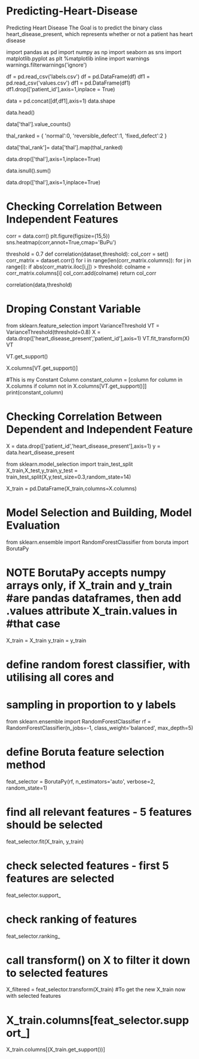 # Predicting-Heart-Disease
Predicting Heart Disease The Goal is to predict the binary class heart_disease_present, which represents whether or not a patient has heart disease

import pandas as pd
import numpy as np
import seaborn as sns
import matplotlib.pyplot as plt
%matplotlib inline
import warnings
warnings.filterwarnings('ignore')

df = pd.read_csv('labels.csv')
df = pd.DataFrame(df)
df1 = pd.read_csv('values.csv')
df1 = pd.DataFrame(df1)
df1.drop(['patient_id'],axis=1,inplace = True)

data = pd.concat([df,df1],axis=1)
data.shape

data.head()

data['thal'].value_counts()

thal_ranked = {
    'normal':0,
    'reversible_defect':1,
    'fixed_defect':2
}

data['thal_rank']= data['thal'].map(thal_ranked)

data.drop(['thal'],axis=1,inplace=True)

data.isnull().sum()

data.drop(['thal'],axis=1,inplace=True)

# Checking Correlation Between Independent Features

corr = data.corr()
plt.figure(figsize=(15,5))
sns.heatmap(corr,annot=True,cmap='BuPu')

threshold = 0.7
def correlation(dataset,threshold):
    col_corr = set()
    corr_matrix = dataset.corr()
    for i in range(len(corr_matrix.columns)):
        for j in range(i):
            if abs(corr_matrix.iloc[i,j]) > threshold:
                colname = corr_matrix.columns[i]
                col_corr.add(colname)
    return col_corr
    
 correlation(data,threshold)
 
# Droping Constant Variable

from sklearn.feature_selection import VarianceThreshold
VT = VarianceThreshold(threshold=0.8)
X = data.drop(['heart_disease_present','patient_id'],axis=1)
VT.fit_transform(X)
VT

VT.get_support()

X.columns[VT.get_support()]

#This is my Constant Column
constant_column = [column for column in X.columns
                  if column not in X.columns[VT.get_support()]]
print(constant_column)


# Checking Correlation Between Dependent and Independent Feature

X = data.drop(['patient_id','heart_disease_present'],axis=1)
y = data.heart_disease_present

from sklearn.model_selection import train_test_split
X_train,X_test,y_train,y_test = train_test_split(X,y,test_size=0.3,random_state=14)

X_train = pd.DataFrame(X_train,columns=X.columns)

# Model Selection and Building, Model Evaluation

from sklearn.ensemble import RandomForestClassifier
from boruta import BorutaPy
# NOTE BorutaPy accepts numpy arrays only, if X_train and y_train #are pandas dataframes, then add .values attribute X_train.values in #that case
X_train = X_train
y_train = y_train
# define random forest classifier, with utilising all cores and
# sampling in proportion to y labels
from sklearn.ensemble import RandomForestClassifier
rf = RandomForestClassifier(n_jobs=-1, class_weight='balanced', max_depth=5)
# define Boruta feature selection method
feat_selector = BorutaPy(rf, n_estimators='auto', verbose=2, random_state=1)
# find all relevant features - 5 features should be selected
feat_selector.fit(X_train, y_train)
# check selected features - first 5 features are selected
feat_selector.support_
# check ranking of features
feat_selector.ranking_
# call transform() on X to filter it down to selected features
X_filtered = feat_selector.transform(X_train)
#To get the new X_train now with selected features
# X_train.columns[feat_selector.support_]
X_train.columns[(X_train.get_support())]




